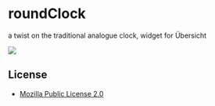 roundClock
==========

a twist on the traditional analogue clock, widget for Übersicht

![](image)

## License
* [Mozilla Public License 2.0](https://www.mozilla.org/MPL/2.0/)
